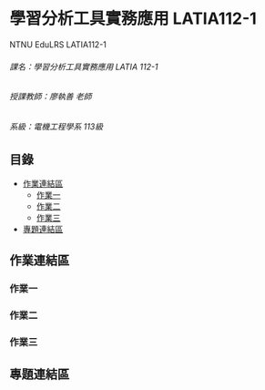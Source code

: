 # 學習分析工具實務應用 LATIA112-1
NTNU EduLRS LATIA112-1
###### 課名：學習分析工具實務應用 LATIA 112-1
###### 授課教師：廖執善 老師
###### 系級：電機工程學系 113級

## 目錄
* [作業連結區](https://github.com/princemax1201/LATIA112-1/blob/main/README.md#%E4%BD%9C%E6%A5%AD%E9%80%A3%E7%B5%90%E5%8D%80)
  * [作業一](https://github.com/princemax1201/LATIA112-1/blob/main/README.md#%E4%BD%9C%E6%A5%AD%E4%B8%80)
  * [作業二](https://github.com/princemax1201/LATIA112-1/blob/main/README.md#%E4%BD%9C%E6%A5%AD%E4%BA%8C)
  * [作業三](https://github.com/princemax1201/LATIA112-1/blob/main/README.md#%E4%BD%9C%E6%A5%AD%E4%B8%89
)
* [專題連結區](https://github.com/princemax1201/LATIA112-1/blob/main/README.md#%E5%B0%88%E9%A1%8C%E9%80%A3%E7%B5%90%E5%8D%80)

## 作業連結區
### 作業一
### 作業二
### 作業三

## 專題連結區
